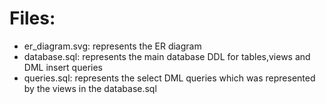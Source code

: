 # Files:
- er_diagram.svg: represents the ER diagram
- database.sql: represents the main database DDL for tables,views and DML insert queries
- queries.sql: represents the select DML queries which was represented by the views in the database.sql
